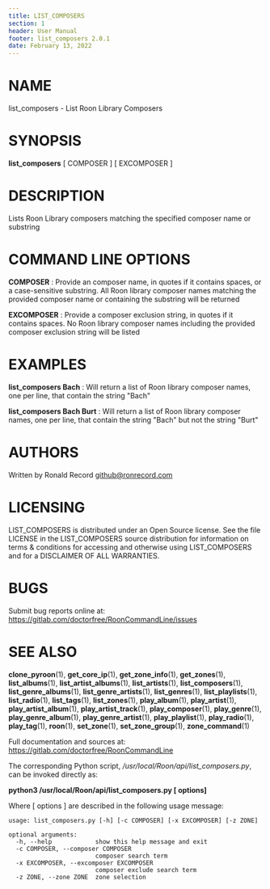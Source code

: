 ```yaml
---
title: LIST_COMPOSERS
section: 1
header: User Manual
footer: list_composers 2.0.1
date: February 13, 2022
---
```

# NAME
list_composers - List Roon Library Composers

# SYNOPSIS
**list_composers** [ COMPOSER ] [ EXCOMPOSER ]

# DESCRIPTION
Lists Roon Library composers matching the specified composer name or substring

# COMMAND LINE OPTIONS
**COMPOSER**
: Provide an composer name, in quotes if it contains spaces, or a case-sensitive substring. All Roon library composer names matching the provided composer name or containing the substring will be returned

**EXCOMPOSER**
: Provide a composer exclusion string, in quotes if it contains spaces. No Roon library composer names including the provided composer exclusion string will be listed

# EXAMPLES
**list_composers Bach**
: Will return a list of Roon library composer names, one per line, that contain the string "Bach"

**list_composers Bach Burt**
: Will return a list of Roon library composer names, one per line, that contain the string "Bach" but not the string "Burt"

# AUTHORS
Written by Ronald Record github@ronrecord.com

# LICENSING
LIST_COMPOSERS is distributed under an Open Source license.
See the file LICENSE in the LIST_COMPOSERS source distribution
for information on terms &amp; conditions for accessing and
otherwise using LIST_COMPOSERS and for a DISCLAIMER OF ALL WARRANTIES.

# BUGS
Submit bug reports online at: https://gitlab.com/doctorfree/RoonCommandLine/issues

# SEE ALSO
**clone_pyroon**(1), **get_core_ip**(1), **get_zone_info**(1), **get_zones**(1), **list_albums**(1), **list_artist_albums**(1), **list_artists**(1), **list_composers**(1), **list_genre_albums**(1), **list_genre_artists**(1), **list_genres**(1), **list_playlists**(1), **list_radio**(1), **list_tags**(1), **list_zones**(1), **play_album**(1), **play_artist**(1), **play_artist_album**(1), **play_artist_track**(1), **play_composer**(1), **play_genre**(1), **play_genre_album**(1), **play_genre_artist**(1), **play_playlist**(1), **play_radio**(1), **play_tag**(1), **roon**(1), **set_zone**(1), **set_zone_group**(1), **zone_command**(1)

Full documentation and sources at: https://gitlab.com/doctorfree/RoonCommandLine

The corresponding Python script, */usr/local/Roon/api/list_composers.py*,
can be invoked directly as:

**python3 /usr/local/Roon/api/list_composers.py [ options]**

Where [ options ] are described in the following usage message:

~~~~
usage: list_composers.py [-h] [-c COMPOSER] [-x EXCOMPOSER] [-z ZONE]

optional arguments:
  -h, --help            show this help message and exit
  -c COMPOSER, --composer COMPOSER
                        composer search term
  -x EXCOMPOSER, --excomposer EXCOMPOSER
                        composer exclude search term
  -z ZONE, --zone ZONE  zone selection
~~~~
